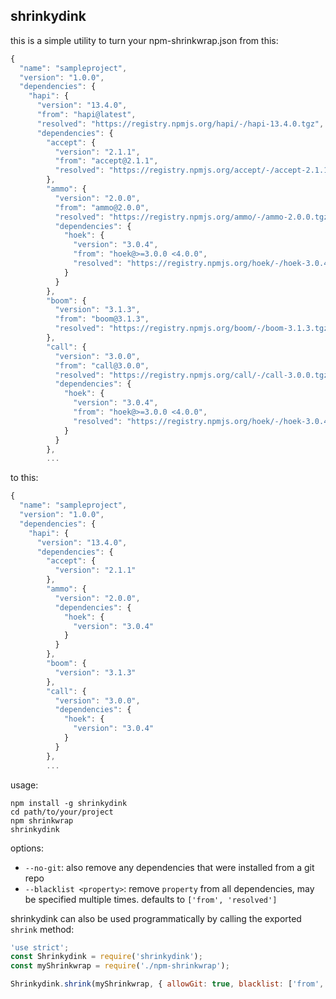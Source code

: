## shrinkydink

this is a simple utility to turn your npm-shrinkwrap.json from this:

```js
{
  "name": "sampleproject",
  "version": "1.0.0",
  "dependencies": {
    "hapi": {
      "version": "13.4.0",
      "from": "hapi@latest",
      "resolved": "https://registry.npmjs.org/hapi/-/hapi-13.4.0.tgz",
      "dependencies": {
        "accept": {
          "version": "2.1.1",
          "from": "accept@2.1.1",
          "resolved": "https://registry.npmjs.org/accept/-/accept-2.1.1.tgz"
        },
        "ammo": {
          "version": "2.0.0",
          "from": "ammo@2.0.0",
          "resolved": "https://registry.npmjs.org/ammo/-/ammo-2.0.0.tgz",
          "dependencies": {
            "hoek": {
              "version": "3.0.4",
              "from": "hoek@>=3.0.0 <4.0.0",
              "resolved": "https://registry.npmjs.org/hoek/-/hoek-3.0.4.tgz"
            }
          }
        },
        "boom": {
          "version": "3.1.3",
          "from": "boom@3.1.3",
          "resolved": "https://registry.npmjs.org/boom/-/boom-3.1.3.tgz"
        },
        "call": {
          "version": "3.0.0",
          "from": "call@3.0.0",
          "resolved": "https://registry.npmjs.org/call/-/call-3.0.0.tgz",
          "dependencies": {
            "hoek": {
              "version": "3.0.4",
              "from": "hoek@>=3.0.0 <4.0.0",
              "resolved": "https://registry.npmjs.org/hoek/-/hoek-3.0.4.tgz"
            }
          }
        },
        ...
```

to this:

```js
{
  "name": "sampleproject",
  "version": "1.0.0",
  "dependencies": {
    "hapi": {
      "version": "13.4.0",
      "dependencies": {
        "accept": {
          "version": "2.1.1"
        },
        "ammo": {
          "version": "2.0.0",
          "dependencies": {
            "hoek": {
              "version": "3.0.4"
            }
          }
        },
        "boom": {
          "version": "3.1.3"
        },
        "call": {
          "version": "3.0.0",
          "dependencies": {
            "hoek": {
              "version": "3.0.4"
            }
          }
        },
        ...
```

usage:

```shell
npm install -g shrinkydink
cd path/to/your/project
npm shrinkwrap
shrinkydink
```

options:
- `--no-git`: also remove any dependencies that were installed from a git repo
- `--blacklist <property>`: remove `property` from all dependencies, may be specified multiple times. defaults to `['from', 'resolved']`


shrinkydink can also be used programmatically by calling the exported `shrink` method:

```js
'use strict';
const Shrinkydink = require('shrinkydink');
const myShrinkwrap = require('./npm-shrinkwrap');

Shrinkydink.shrink(myShrinkwrap, { allowGit: true, blacklist: ['from', 'resolved'] });
```

